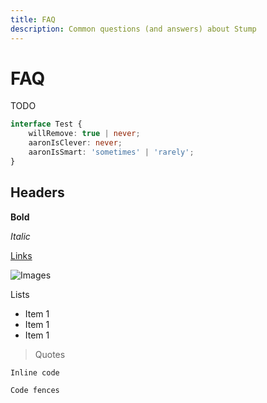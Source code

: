 ```yaml
---
title: FAQ
description: Common questions (and answers) about Stump
---
```


# FAQ

TODO

```ts
interface Test {
	willRemove: true | never;
	aaronIsClever: never;
	aaronIsSmart: 'sometimes' | 'rarely';
}
```

## Headers

**Bold**

_Italic_

[Links](/docs/nodes)

![Images](/logo.svg)

Lists

- Item 1
- Item 1
- Item 1

> Quotes

`Inline code`

```
Code fences
```
